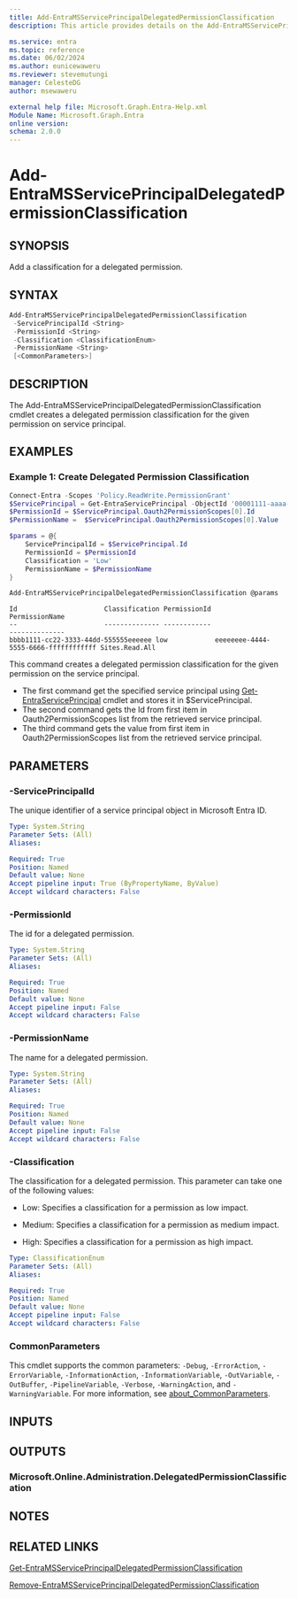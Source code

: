 ```yaml
---
title: Add-EntraMSServicePrincipalDelegatedPermissionClassification
description: This article provides details on the Add-EntraMSServicePrincipalDelegatedPermissionClassification command.

ms.service: entra
ms.topic: reference
ms.date: 06/02/2024
ms.author: eunicewaweru
ms.reviewer: stevemutungi
manager: CelesteDG
author: msewaweru

external help file: Microsoft.Graph.Entra-Help.xml
Module Name: Microsoft.Graph.Entra
online version:
schema: 2.0.0
---
```


# Add-EntraMSServicePrincipalDelegatedPermissionClassification

## SYNOPSIS

Add a classification for a delegated permission.

## SYNTAX

```powershell
Add-EntraMSServicePrincipalDelegatedPermissionClassification 
 -ServicePrincipalId <String> 
 -PermissionId <String>
 -Classification <ClassificationEnum> 
 -PermissionName <String> 
 [<CommonParameters>]
```

## DESCRIPTION

The Add-EntraMSServicePrincipalDelegatedPermissionClassification cmdlet creates a delegated permission classification for the given permission on service principal.

## EXAMPLES

### Example 1: Create Delegated Permission Classification

```powershell
Connect-Entra -Scopes 'Policy.ReadWrite.PermissionGrant'
$ServicePrincipal = Get-EntraServicePrincipal -ObjectId '00001111-aaaa-2222-bbbb-3333cccc4444'
$PermissionId = $ServicePrincipal.Oauth2PermissionScopes[0].Id
$PermissionName =  $ServicePrincipal.Oauth2PermissionScopes[0].Value

$params = @{
    ServicePrincipalId = $ServicePrincipal.Id
    PermissionId = $PermissionId
    Classification = 'Low'
    PermissionName = $PermissionName
}

Add-EntraMSServicePrincipalDelegatedPermissionClassification @params
```

```output
Id                      Classification PermissionId                         PermissionName
--                      -------------- ------------                         --------------
bbbb1111-cc22-3333-44dd-555555eeeeee low            eeeeeeee-4444-5555-6666-ffffffffffff Sites.Read.All
```

This command creates a delegated permission classification for the given permission on the service principal.

- The first command get the specified service principal using [Get-EntraServicePrincipal](Get-EntraServicePrincipal.md) cmdlet and stores it in $ServicePrincipal.
- The second command gets the Id from first item in Oauth2PermissionScopes list from the retrieved service principal.
- The third command gets the value from first item in Oauth2PermissionScopes list from the retrieved service principal.  

## PARAMETERS

### -ServicePrincipalId

The unique identifier of a service principal object in Microsoft Entra ID.

```yaml
Type: System.String
Parameter Sets: (All)
Aliases:

Required: True
Position: Named
Default value: None
Accept pipeline input: True (ByPropertyName, ByValue)
Accept wildcard characters: False
```

### -PermissionId

The id for a delegated permission.

```yaml
Type: System.String
Parameter Sets: (All)
Aliases:

Required: True
Position: Named
Default value: None
Accept pipeline input: False
Accept wildcard characters: False
```

### -PermissionName

The name for a delegated permission.

```yaml
Type: System.String
Parameter Sets: (All)
Aliases:

Required: True
Position: Named
Default value: None
Accept pipeline input: False
Accept wildcard characters: False
```

### -Classification

The classification for a delegated permission.
This parameter can take one of the following values:

- Low: Specifies a classification for a permission as low impact.

- Medium: Specifies a classification for a permission as medium impact.

- High: Specifies a classification for a permission as high impact.

```yaml
Type: ClassificationEnum
Parameter Sets: (All)
Aliases:

Required: True
Position: Named
Default value: None
Accept pipeline input: False
Accept wildcard characters: False
```

### CommonParameters

This cmdlet supports the common parameters: `-Debug`, `-ErrorAction`, `-ErrorVariable`, `-InformationAction`, `-InformationVariable`, `-OutVariable`, `-OutBuffer`, `-PipelineVariable`, `-Verbose`, `-WarningAction`, and `-WarningVariable`. For more information, see [about_CommonParameters](https://go.microsoft.com/fwlink/?LinkID=113216).

## INPUTS

## OUTPUTS

### Microsoft.Online.Administration.DelegatedPermissionClassification

## NOTES

## RELATED LINKS

[Get-EntraMSServicePrincipalDelegatedPermissionClassification](Get-EntraMSServicePrincipalDelegatedPermissionClassification.md)

[Remove-EntraMSServicePrincipalDelegatedPermissionClassification](Remove-EntraMSServicePrincipalDelegatedPermissionClassification.md)

